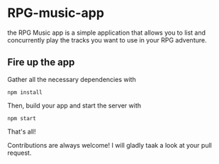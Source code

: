 # RPG-music-app

the RPG Music app is a simple application that allows you to list and concurrently play the tracks you want to use in your RPG adventure.

## Fire up the app

Gather all the necessary dependencies with
```
npm install
```

Then, build your app and start the server with
```
npm start
```

That's all!

Contributions are always welcome! I will gladly taak a look at your pull request.